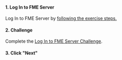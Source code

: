 #### 1. Log In to FME Server

Log In to FME Server by [following the exercise steps.](https://safe.my.trailhead.com/content/safe/modules/publish-workflows-to-the-web/log-in-to-fme-server?trail_id=trail-publish-workflows-to-the-web)

#### 2. Challenge

Complete the [Log In to FME Server Challenge](https://safe.my.trailhead.com/content/safe/modules/publish-workflows-to-the-web/log-in-to-fme-server?trail_id=trail-publish-workflows-to-the-web#challenge).

#### 3. Click "Next"


